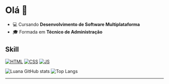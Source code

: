 <h1>Olá 👋</h1>

<ul>
  <li>💻 Cursando <strong>Desenvolvimento de Software Multiplataforma</strong></li>
  <li>🎓 Formada em <strong>Técnico de Administração</strong></strong></li>
</ul>



<h2>Skill</h2>

[![HTML](https://img.shields.io/badge/HTML5-E34F26?style=for-the-badge&logo=html5&logoColor=white)]()
[![CSS](https://img.shields.io/badge/CSS3-1572B6?style=for-the-badge&logo=css3&logoColor=white)]()
[![JS](https://img.shields.io/badge/JavaScript-F7DF1E?style=for-the-badge&logo=javascript&logoColor=black)]()

![Luana GitHub stats](https://github-readme-stats.vercel.app/api?username=luanarchaves&show_icons=true&theme=dracula)
![Top Langs](https://github-readme-stats.vercel.app/api/top-langs/?username=luanarchaves&layout=compact)



<hr>
